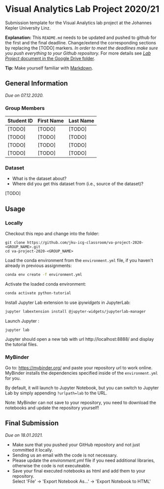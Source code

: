 # Visual Analytics Lab Project 2020/21
Submission template for the Visual Analytics lab project at the Johannes Kepler University Linz.

**Explanation:**
This `README.md` needs to be updated and pushed to github for the first and the final deadline.
Change/extend the corresponding sections by replacing the [TODO] markers.
*In order to meet the deadlines make sure you push everything to your Github repository.*
For more details see [_Lab Project_ document in the Google Drive folder](https://www.cg.jku.at/teaching/visualanalytics/slides).

**Tip:** Make yourself familiar with [Markdown](https://github.com/adam-p/markdown-here/wiki/Markdown-Cheatsheet).

## General Information
*Due on 07.12.2020.*

### Group Members

| Student ID    | First Name  | Last Name      |
| --------------|-------------|----------------|
| [TODO]        | [TODO]      | [TODO]         |
| [TODO]        | [TODO]      | [TODO]         |
| [TODO]        | [TODO]      | [TODO]         |
| [TODO]        | [TODO]      | [TODO]         |

### Dataset

* What is the dataset about?
* Where did you get this dataset from (i.e., source of the dataset)?

[TODO]

## Usage

### Locally
Checkout this repo and change into the folder:

```shell
git clone https://github.com/jku-icg-classroom/va-project-2020-<GROUP_NAME>.git
cd va-project-2020-<GROUP_NAME>
```

Load the conda environment from the `environment.yml` file, if you haven't already in previous assignments:

```sh
conda env create -f environment.yml
```

Activate the loaded conda environment:

```sh
conda activate python-tutorial
```

Install Jupyter Lab extension to use *ipywidgets* in JupyterLab:

```sh
jupyter labextension install @jupyter-widgets/jupyterlab-manager
```

Launch Jupyter :

```shell
jupyter lab
```

Jupyter should open a new tab with url http://localhost:8888/ and display the tutorial files.

### MyBinder
Go to: https://mybinder.org/ and paste your repository url to work online.
MyBinder installs the dependencies specified inside of the `environment.yml` for you.

By default, it will launch to Jupyter Notebook, but you can switch to Jupyter Lab by simply appending `?urlpath=lab` to the URL.

Note: MyBinder can not save to your repository, you need to download the notebooks and update the repository yourself!

## Final Submission
*Due on 18.01.2021.*

* Make sure that you pushed your GitHub repository and not just committed it locally.
* Sending us an email with the code is not necessary.
* Please update the *environment.yml* file if you need additional libraries, otherwise the code is not executeable.
* Save your final executed notebooks as html and add them to your repository.  
  Select 'File' -> 'Export Notebook As...' -> 'Export Notebook to HTML'
